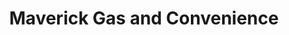 ---
title: "Maverick Gas and Convenience"
url: /manchester/maverick-gas-and-convenience/
shop: Lebensmittel
---